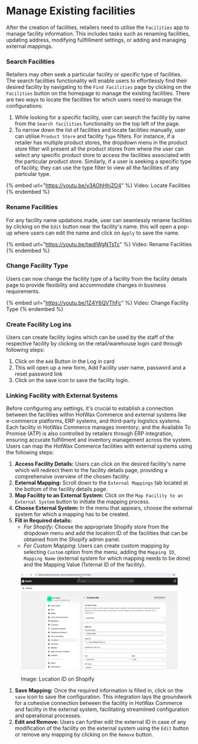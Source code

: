 # Manage Existing facilities

After the creation of facilities, retailers need to utilise the `Facilities` app to manage facility information. This includes tasks such as renaming facilities, updating address, modifying fullfillment settings, or adding and managing external mappings.

### Search Facilities

Retailers may often seek a particular facility or specific type of facilities. The search facilities functionality will enable users to effortlessly find their desired facility by navigating to the `Find Facilities` page by clicking on the `Facilities` button on the homepage to manage the existing facilities. There are two ways to locate the facilities for which users need to manage the configurations:

1. While looking for a specific facility, user can search the facility by name from the `Search facilities` functionality on the top left of the page.
2. To narrow down the list of facilities and locate facilities manually, user can utilise `Product Store` and facility `Type` filters. For instance, if a retailer has multiple product stores, the dropdown menu in the product store filter will present all the product stores from where the user can select any specific product store to access the facilities associated with the particular product store. Similarly, if a user is seeking a specific type of facility, they can use the type filter to view all the facilities of any partcular type.

{% embed url="https://youtu.be/v3AOhHhjZO4" %}
Video: Locate Facilities
{% endembed %}

### Rename Facilities

For any facility name updations made, user can seamlessly rename facilities by clicking on the `Edit` button near the facility's name. this will open a pop-up where users can edit the name and click on `Apply` to save the name.

{% embed url="https://youtu.be/twdlWgNTsTc" %}
Video: Rename Facilities
{% endembed %}

### Change Facility Type

Users can now change the facility type of a facility from the facility details page to provide flexibility and accommodate changes in business requirements.

{% embed url="https://youtu.be/1Z4Y6QVThFc" %}
Video: Change Facility Type
{% endembed %}

### Create Facility Log ins

Users can create facility logins which can be used by the staff of the respective facility by clicking on the retail/warehouse login card through following steps:

1. Click on the `Add` Button in the Log in card
2. This will open up a new form, Add Facility user name, password and a reset password link
3. Click on the save icon to save the facility login.

### Linking Facility with External Systems

Before configuring any settings, it's crucial to establish a connection between the facilities within HotWax Commerce and external systems like e-commerce platforms, ERP systems, and third-party logistics systems. Each facility in HotWax Commerce manages inventory; and the Available To Promise (ATP) is also controlled by retailers through ERP integration, ensuring accurate fulfillment and inventory management across the system. Users can map the HotWax Commerce facilities with external systems using the following steps:

1. **Access Facility Details:** Users can click on the desired facility's name which will redirect them to the facility details page, providing a comprehensive overview of the chosen facility.
2. **External Mapping:** Scroll down to the `External Mappings` tab located at the bottom of the facility details page.
3. **Map Facility to an External System:** Click on the `Map Facility to an External System` button to initiate the mapping process.
4. **Choose External System:** In the menu that appears, choose the external system for which a mapping has to be created.
5. **Fill in Required details:**
   * _For Shopify:_ Choose the appropriate Shopify store from the dropdown menu and add the location ID of the facilities that can be obtained from the Shopify admin panel.
   * _For Custom Mapping:_ Users can create custom mapping by selecting `Custom` option from the menu, adding the `Mapping ID`, `Mapping Name` (external system for which mapping needs to be done) and the Mapping Value (1xternal ID of the facility).

<figure><img src="../.gitbook/assets/Screenshot 2024-02-29 at 10.58.39 AM.png" alt=""><figcaption><p>Image: Location ID on Shopify</p></figcaption></figure>

1. **Save Mapping:** Once the required information is filled in, click on the `save` icon to save the configuration. This integration lays the groundwork for a cohesive connection between the facility in HotWax Commerce and facility in the external system, facilitating streamlined configuration and operational processes.
2. **Edit and Remove:** Users can further edit the external ID in case of any modification of the facility on the external system using the `Edit` button or remove any mapping by clicking on the `Remove` button.
